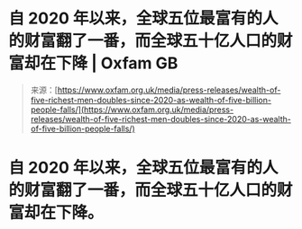<!--yml

类别：未分类

日期：2024-05-27 14:48:15

-->

# 自 2020 年以来，全球五位最富有的人的财富翻了一番，而全球五十亿人口的财富却在下降 | Oxfam GB

> 来源：[https://www.oxfam.org.uk/media/press-releases/wealth-of-five-richest-men-doubles-since-2020-as-wealth-of-five-billion-people-falls/](https://www.oxfam.org.uk/media/press-releases/wealth-of-five-richest-men-doubles-since-2020-as-wealth-of-five-billion-people-falls/)

# 自 2020 年以来，全球五位最富有的人的财富翻了一番，而全球五十亿人口的财富却在下降。
